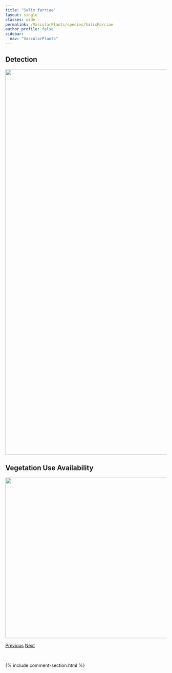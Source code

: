 ```yaml
---
title: "Salix farriae"
layout: single
classes: wide
permalink: /VascularPlants/species/SalixFarriae
author_profile: false
sidebar:
  nav: "VascularPlants"
---
```


<h2>Detection</h2>

<a href="https://drive.google.com/uc?export=view&id=11K8Ba9tI4nuMhhzeHpU4iVcavflMVFHH">
<img src="https://drive.google.com/uc?export=view&id=11K8Ba9tI4nuMhhzeHpU4iVcavflMVFHH" height = "1200" width = "800">
</a>


<h2>Vegetation Use Availability</h2>

<a href="https://drive.google.com/uc?export=view&id=1ltC9M76MPXcH8IYOdkhw7O3om_scRWvI">
<img src="https://drive.google.com/uc?export=view&id=1ltC9M76MPXcH8IYOdkhw7O3om_scRWvI" height = "500" width = "1000">
</a>


<a href="/DevelopmentWebsite/VascularPlants/species/SalixFamelica" class="pagination--pager" title="Salix famelica">Previous</a> <a href="/DevelopmentWebsite/VascularPlants/species/SalixGlauca" class="pagination--pager" title="Salix glauca">Next</a>

<p>&nbsp;</p>

{% include comment-section.html %}
